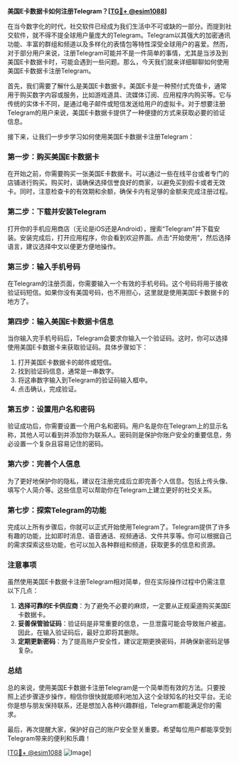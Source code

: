 **美国E卡数据卡如何注册Telegram？[[TG💪+ @esim1088](https://t.me/s/esim1088)]**

在当今数字化的时代，社交软件已经成为我们生活中不可或缺的一部分。而提到社交软件，就不得不提全球用户量庞大的Telegram。Telegram以其强大的加密通讯功能、丰富的群组和频道以及多样化的表情包等特性深受全球用户的喜爱。然而，对于部分用户来说，注册Telegram可能并不是一件简单的事情，尤其是当涉及到美国E卡数据卡时，可能会遇到一些问题。那么，今天我们就来详细聊聊如何使用美国E卡数据卡注册Telegram。

首先，我们需要了解什么是美国E卡数据卡。美国E卡是一种预付式充值卡，通常用于购买数字内容或服务，比如游戏道具、流媒体订阅、应用程序内购买等。它与传统的实体卡不同，是通过电子邮件或短信发送给用户的虚拟卡。对于想要注册Telegram的用户来说，美国E卡数据卡提供了一种便捷的方式来获取必要的验证信息。

接下来，让我们一步步学习如何使用美国E卡数据卡注册Telegram：

### 第一步：购买美国E卡数据卡

在开始之前，你需要购买一张美国E卡数据卡。可以通过一些在线平台或者专门的店铺进行购买。购买时，请确保选择信誉良好的商家，以避免买到假卡或者无效卡。同时，注意检查卡的有效期和余额，确保卡内有足够的金额来完成注册过程。

### 第二步：下载并安装Telegram

打开你的手机应用商店（无论是iOS还是Android），搜索“Telegram”并下载安装。安装完成后，打开应用程序，你会看到欢迎界面。点击“开始使用”，然后选择语言，建议选择中文以便更方便地操作。

### 第三步：输入手机号码

在Telegram的注册页面，你需要输入一个有效的手机号码。这个号码将用于接收验证码短信。如果你没有美国号码，也不用担心，这里就是使用美国E卡数据卡的地方了。

### 第四步：输入美国E卡数据卡信息

当你输入完手机号码后，Telegram会要求你输入一个验证码。这时，你可以选择使用美国E卡数据卡来获取验证码。具体步骤如下：

1. 打开美国E卡数据卡的邮件或短信。
2. 找到验证码信息，通常是一串数字。
3. 将这串数字输入到Telegram的验证码输入框中。
4. 点击确认，完成验证。

### 第五步：设置用户名和密码

验证成功后，你需要设置一个用户名和密码。用户名是你在Telegram上的显示名称，其他人可以看到并添加你为联系人。密码则是保护你账户安全的重要信息，务必设置一个复杂且容易记住的密码。

### 第六步：完善个人信息

为了更好地保护你的隐私，建议在注册完成后立即完善个人信息。包括上传头像、填写个人简介等。这些信息可以帮助你在Telegram上建立更好的社交关系。

### 第七步：探索Telegram的功能

完成以上所有步骤后，你就可以正式开始使用Telegram了。Telegram提供了许多有趣的功能，比如即时消息、语音通话、视频通话、文件共享等。你可以根据自己的需求探索这些功能，也可以加入各种群组和频道，获取更多的信息和资源。

### 注意事项

虽然使用美国E卡数据卡注册Telegram相对简单，但在实际操作过程中仍需注意以下几点：

1. **选择可靠的E卡供应商**：为了避免不必要的麻烦，一定要从正规渠道购买美国E卡数据卡。
2. **妥善保管验证码**：验证码是非常重要的信息，一旦泄露可能会导致账户被盗。因此，在输入验证码后，最好立即将其删除。
3. **定期更新密码**：为了提高账户安全性，建议定期更换密码，并确保新密码足够复杂。

### 总结

总的来说，使用美国E卡数据卡注册Telegram是一个简单而有效的方法。只要按照上述步骤逐步操作，相信你很快就能顺利地加入这个全球知名的社交平台。无论你是想与朋友保持联系，还是想加入各种兴趣群组，Telegram都能满足你的需求。

最后，再次提醒大家，保护好自己的账户安全至关重要。希望每位用户都能享受到Telegram带来的便利和乐趣！

[[TG💪+ @esim1088](https://t.me/s/esim1088) ![Image](https://i.postimg.cc/4NQfJmqS/Snipaste-2025-05-13-00-14-12.png)]
